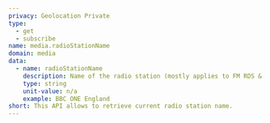 ```yaml
---
privacy: Geolocation Private
type:
  - get
  - subscribe
name: media.radioStationName
domain: media
data:
  - name: radioStationName
    description: Name of the radio station (mostly applies to FM RDS & DAB).
    type: string
    unit-value: n/a
    example: BBC ONE England
short: This API allows to retrieve current radio station name.
---
```


